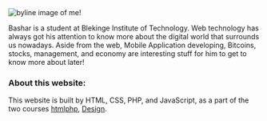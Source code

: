 <!-- <footer class="byline">
<img class="byline-me" src="img/byline.jpg" alt="byline image of me!">


Bashar is a student at Blekinge Institute of Technology. Web technology has always got his attention to know more about the digital world that surrounds us nowadays.
Aside from the web, Mobile Application developing, Bitcoins, stocks, management, and economy are interesting
stuff for him to get to know more about later!


About this website:
--------------------
This website is built by HTML, CSS, PHP, and JavaScript, as a part of the courses

[Design] [src1]
[src1]: https://dbwebb.se/kurser/design-v2
</footer> -->



<!-- The footer we have at the end of the article! -->
<footer class="byline">
<img class="byline-me" src="img/byline.jpg" alt="byline image of me!">
<p>
Bashar is a student at Blekinge Institute of Technology. Web technology has always got his attention to know more about the digital world that surrounds us nowadays.
Aside from the web, Mobile Application developing, Bitcoins, stocks, management, and economy are interesting
stuff for him to get to know more about later!
</p>

<h3>About this website:</h3>
<p>This website is built by HTML, CSS, PHP, and JavaScript, as a part of the two courses
 <a href="http://dbwebb.se/htmlphp" class="color-by">htmlphp</a>,
<a href="https://dbwebb.se/kurser/design-v2" class="color-by">Design</a>.</p>
</footer>
